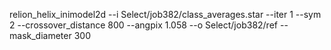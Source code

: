 relion_helix_inimodel2d --i Select/job382/class_averages.star --iter 1 --sym 2 --crossover_distance 800 --angpix 1.058 --o Select/job382/ref --mask_diameter 300
